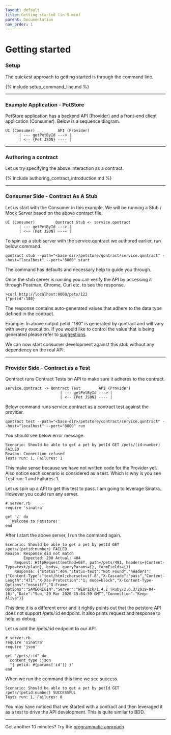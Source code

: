 ```yaml
---
layout: default
title: Getting started (in 5 min)
parent: Documentation
nav_order: 1
---
```

Getting started
===============

### Setup

The quickest approach to getting started is through the command line.

{% include setup_command_line.md %}

---

### Example Application - PetStore

PetStore application has a backend API (Provider) and a front-end client application (Consumer).
Below is a sequence diagram.

    UI (Consumer)          API (Provider)
          | --- getPetById ---> |
          | <-- {Pet JSON} ---- |

---

### Authoring a contract
    
Let us try specifying the above interaction as a contract.

{% include authoring_contract_introduction.md %}

---

### Consumer Side - Contract As A Stub

Let us start with the Consumer in this example. We will be running a Stub / Mock Server based on the above contract file.

    UI (Consumer)         Qontract Stub <- service.qontract
          | --- getPetById ---> |
          | <-- {Pet JSON} ---- |

To spin up a stub server with the service.qontract we authored earlier, run below command.

    qontract stub --path="<base-dir>/petstore/qontract/service.qontract" --host="localhost" --port="8000" start

The command has defaults and necessary help to guide you through.

Once the stub server is running you can verify the API by accessing it through Postman, Chrome, Curl etc. to see the response.

    >curl http://localhost:8000/pets/123
    {"petid":180}

The response contains auto-generated values that adhere to the data type defined in the contract.

Example: In above output petid "180" is generated by qontract and will vary with every execution. If you would like to control the value that is being generated please refer to [suggestions](/documentation/suggestions.html).

We can now start consumer development against this stub without any dependency on the real API.

---

### Provider Side - Contract as a Test

Qontract runs Contract Tests on API to make sure it adheres to the contract.

    service.qontract -> Qontract Test        API (Provider)
                            | --- getPetById ---> |
                            | <-- {Pet JSON} ---- |

Below command runs service.qontract as a contract test against the provider.

    qontract test --path="<base-dir>/petstore/contract/service.qontract" --host="localhost" --port="8000" run
    
You should see below error message.

    Scenario: Should be able to get a pet by petId GET /pets/(id:number) FAILED
    Reason: Connection refused
    Tests run: 1, Failures: 1
    
This make sense because we have not written code for the Provider yet.
Also notice each scenario is considered as a test. Which is why is you see Test run: 1 and Failures: 1.

Let us spin up a API to get this test to pass. I am going to leverage Sinatra. However you could run any server.

```
# server.rb
require 'sinatra'

get '/' do
  'Welcome to Petstore!'
end
```

After I start the above server, I run the command again.

    Scenario: Should be able to get a pet by petId GET /pets/(petid:number) FAILED
    Reason: Response did not match
    	    Expected: 200 Actual: 404
    	Request: HttpRequest(method=GET, path=/pets/491, headers={Content-Type=text/plain}, body=, queryParams={}, formFields={})
    	Response: {"status":404,"status-text":"Not Found","headers":{"Content-Type":"text/html;charset=utf-8","X-Cascade":"pass","Content-Length":"471","X-Xss-Protection":"1; mode=block","X-Content-Type-Options":"nosniff","X-Frame-Options":"SAMEORIGIN","Server":"WEBrick/1.4.2 (Ruby/2.6.3/2019-04-16)","Date":"Sun, 29 Mar 2020 15:04:59 GMT","Connection":"Keep-Alive"}}

This time it is a different error and it rightly points out that the petstore API does not support /pets/:id endpoint. 
It also prints request and response to help us debug.

Let us add the /pets/:id endpoint to our API.

```
# server.rb
require 'sinatra'
require 'json'

get "/pets/:id" do
  content_type :json
  "{ petid: #{params['id']} }"
end
```

When we run the command this time we see success.

    Scenario: Should be able to get a pet by petId GET /pets/(petid:number) SUCCESSFUL
    Tests run: 1, Failures: 0

You may have noticed that we started with a contract and then leveraged it as a test to drive the API development. This is quite similar to BDD.

---

Got another 10 minutes? Try the [programmatic approach](/documentation/getting_started_programmatically.html)

